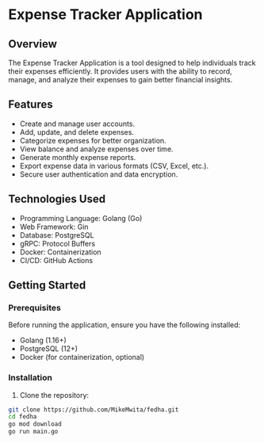 # Expense Tracker Application

## Overview
The Expense Tracker Application is a tool designed to help individuals track their expenses efficiently. It provides users with the ability to record, manage, and analyze their expenses to gain better financial insights.

## Features
- Create and manage user accounts.
- Add, update, and delete expenses.
- Categorize expenses for better organization.
- View balance and analyze expenses over time.
- Generate monthly expense reports.
- Export expense data in various formats (CSV, Excel, etc.).
- Secure user authentication and data encryption.

## Technologies Used
- Programming Language: Golang (Go)
- Web Framework: Gin
- Database: PostgreSQL
- gRPC: Protocol Buffers
- Docker: Containerization
- CI/CD: GitHub Actions

## Getting Started
### Prerequisites
Before running the application, ensure you have the following installed:
- Golang (1.16+)
- PostgreSQL (12+)
- Docker (for containerization, optional)

### Installation
1. Clone the repository:
```bash
git clone https://github.com/MikeMwita/fedha.git
cd fedha
go mod download
go run main.go


